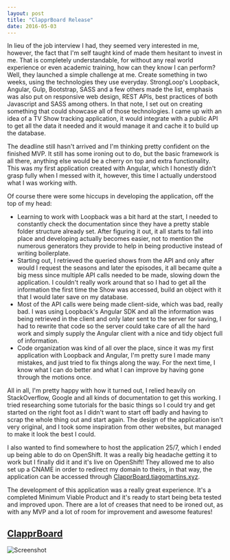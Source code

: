 ```yaml
---
layout: post
title: "ClapprBoard Release"
date: 2016-05-03
---
```


In lieu of the job interview I had, they seemed very interested in me, however, the fact that I'm self taught kind of made them hesitant to invest in me. That is completely understandable, for without any real world experience or even academic training, how can they know I can perform? 
Well, they launched a simple challenge at me. Create something in two weeks, using the technologies they use everyday. StrongLoop's Loopback, Angular, Gulp, Bootstrap, SASS and a few others made the list, emphasis was also put on responsive web design, REST APIs, best practices of both Javascript and SASS among others. In that note, I set out on creating something that could showcase all of those technologies. I came up with an idea of a TV Show tracking application, it would integrate with a public API to get all the data it needed and it would manage it and cache it to build up the database. 

The deadline still hasn't arrived and I'm thinking pretty confident on the finished MVP. It still has some ironing out to do, but the basic framework is all there, anything else would be a cherry on top and extra functionality. 
This was my first application created with Angular, which I honestly didn't grasp fully when I messed with it, however, this time I actually understood what I was working with. 

Of course there were some hiccups in developing the application, off the top of my head: 
- Learning to work with Loopback was a bit hard at the start, I needed to constantly check the documentation since they have a pretty stable folder structure already set. After figuring it out, it all starts to fall into place and developing actually becomes easier, not to mention the numerous generators they provide to help in being productive instead of writing boilerplate.
- Starting out, I retrieved the queried shows from the API and only after would I request the seasons and later the episodes, it all became quite a big mess since multiple API calls needed to be made, slowing down the application. I couldn't really work around that so I had to get all the information the first time the Show was accessed, build an object with it that I would later save on my database.
- Most of the API calls were being made client-side, which was bad, really bad. I was using Loopback's Angular SDK and all the information was being retrieved in the client and only later sent to the server for saving, I had to rewrite that code so the server could take care of all the hard work and simply supply the Angular client with a nice and tidy object full of information.
- Code organization was kind of all over the place, since it was my first application with Loopback and Angular, I'm pretty sure I made many mistakes, and just tried to fix things along the way. For the next time, I know what I can do better and what I can improve by having gone through the motions once. 

All in all, I'm pretty happy with how it turned out, I relied heavily on StackOverflow, Google and all kinds of documentation to get this working. I tried researching some tutorials for the basic things so I could try and get started on the right foot as I didn't want to start off badly and having to scrap the whole thing out and start again. The design of the application isn't very original, and I took some inspiration from other websites, but managed to make it look the best I could. 

I also wanted to find somewhere to host the application 25/7, which I ended up being able to do on OpenShift. It was a really big headache getting it to work but I finally did it and it's live on OpenShift! They allowed me to also set up a CNAME in order to redirect my domain to theirs, in that way, the application can be accessed through [ClapprBoard.tiagomartins.xyz](ClapprBoard.tiagomartins.xyz). 

The development of this application was a really great experience. It's a completed Minimum Viable Product and it's ready to start being beta tested and improved upon. There are a lot of creases that need to be ironed out, as with any MVP and a lot of room for improvement and awesome features! 

## [ClapprBoard](clapprboard.tiagomartins.xyz)

![Screenshot][screen]

[screen]: www.tiagomartins.xyz/assets/postimages/clapprboard-login.jpg


